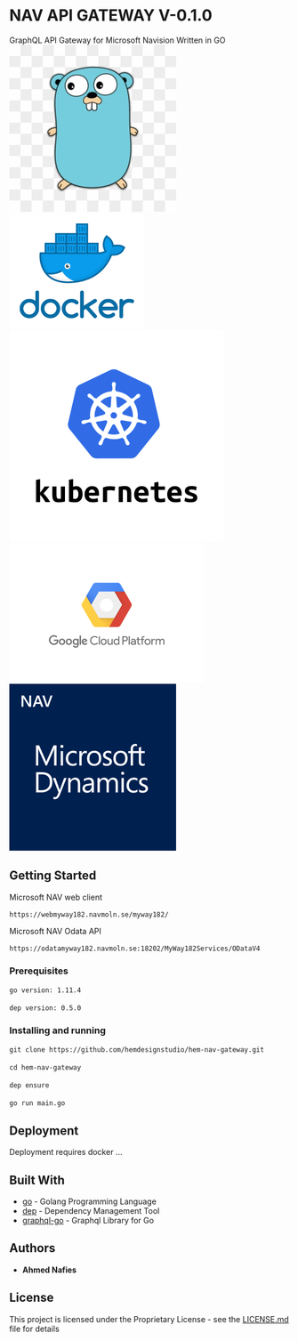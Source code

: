 # NAV API GATEWAY V-0.1.0

GraphQL API Gateway for Microsoft Navision Written in GO
![alt Golang](./res/go.png)
![alt Docker](./res/docker.png)
![alt Kubernetes](./res/kubernetes.png)
![alt Google Cloud](./res/googlecloud.png)
![alt Microsoft Navision](./res/nav.png)

## Getting Started
Microsoft NAV web client
```
https://webmyway182.navmoln.se/myway182/
```

Microsoft NAV Odata API

```
https://odatamyway182.navmoln.se:18202/MyWay182Services/ODataV4
```

### Prerequisites


```
go version: 1.11.4

dep version: 0.5.0
```

### Installing and running

```
git clone https://github.com/hemdesignstudio/hem-nav-gateway.git

cd hem-nav-gateway

dep ensure

go run main.go
```

## Deployment

Deployment requires docker ...

## Built With

* [go](https://golang.org/) - Golang Programming Language
* [dep](https://github.com/golang/dep) - Dependency Management Tool
* [graphql-go](https://github.com/graphql-go/graphql) - Graphql Library for Go




## Authors

* **Ahmed Nafies** 
## License

This project is licensed under the Proprietary License - see the [LICENSE.md](LICENSE.md) file for details
